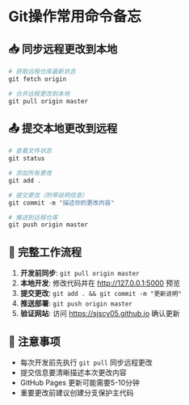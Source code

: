 # Git操作常用命令备忘

## 📥 同步远程更改到本地
```powershell
# 获取远程仓库最新状态
git fetch origin

# 合并远程更改到本地
git pull origin master
```

## 📤 提交本地更改到远程
```powershell
# 查看文件状态
git status

# 添加所有更改
git add .

# 提交更改（附带说明信息）
git commit -m "描述你的更改内容"

# 推送到远程仓库
git push origin master
```

## 🔄 完整工作流程
1. **开发前同步**: `git pull origin master`
2. **本地开发**: 修改代码并在 http://127.0.0.1:5000 预览
3. **提交更改**: `git add . && git commit -m "更新说明"`
4. **推送部署**: `git push origin master`
5. **验证网站**: 访问 https://sjscy05.github.io 确认更新

## 🚨 注意事项
- 每次开发前先执行 `git pull` 同步远程更改
- 提交信息要清晰描述本次更改内容
- GitHub Pages 更新可能需要5-10分钟
- 重要更改前建议创建分支保护主代码